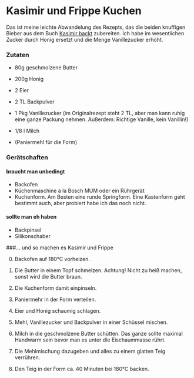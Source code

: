 # Kasimir und Frippe Kuchen

Das ist meine leichte Abwandelung des Rezepts, das die beiden knuffigen Bieber aus dem Buch [Kasimir backt](https://www.ellermann.de/buecher/illustratoren/d-g/details/titel/3-7891-6772-X//////Kasimir%20backt.html) zubereiten. Ich habe im wesentlichen Zucker durch Honig ersetzt und die Menge Vanillezucker erhöht.

 ### Zutaten

- 80g geschmolzene Butter

- 200g Honig

- 2 Eier
- 2 TL Backpulver
- 1 Pkg Vanillezucker (im Originalrezept steht 2 TL, aber man kann ruhig eine ganze Packung nehmen. Außerdem: Richtige Vanille, kein Vanillin!)
- 1/8 l Milch
- (Paniermehl für die Form)



### Gerätschaften

#### braucht man unbedingt

- Backofen
- Küchenmaschine à la Bosch MUM oder ein Rührgerät
- Kuchenform. Am Besten eine runde Springform. Eine Kastenform geht bestimmt auch, aber probiert habe ich das noch nicht.

#### sollte man eh haben

- Backpinsel
- Silikonschaber

###… und so machen es Kasimir und Frippe

0. Backofen auf 180°C vorheizen.

1. Die Butter in einem Topf schmelzen. Achtung! Nicht zu heiß machen, sonst wird die Butter braun.
2. Die Kuchenform damit einpinseln.

3. Paniermehr in der Form verteilen.
4. Eier und Honig schaumig schlagen.
5. Mehl, Vanillezucker und Backpulver in einer Schüssel mischen.
6. Milch in die geschmolzene Butter schütten. Das ganze sollte maximal Handwarm sein bevor man es unter die Eischaummasse rührt.
7. Die Mehlmischung dazugeben und alles zu einem glatten Teig verrühren.
8. Den Teig in der Form ca. 40 Minuten bei 180°C backen.
